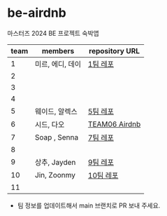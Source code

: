 # be-airdnb

마스터즈 2024 BE 프로젝트 숙박앱

| team | members | repository URL |
| ---- | ------- | -------------- |
| 1    | 미르, 에디, 데이| [1팀 레포](https://github.com/codesquad-masters2024-airbnb-team01/be-airdnb)                                                                 |
| 2    |         |                |
| 3    |         |                |
| 4    |         |                |
| 5    |웨이드, 알렉스         |[5팀 레포](https://github.com/codesquad-masters2024-be-airdnb-team05/be-airdnb)                |
| 6    | 시드, 다오 |[TEAM06 Airdnb](https://github.com/codesquad-masters2024-team6/be-airdnb)|
| 7    |   Soap , Senna      |       [7팀 레포](https://github.com/CodeSquad24-Study/be-airdnb)         |
| 8    |         |                |
| 9    |  상추, Jayden       | [9팀 레포](https://github.com/codesquad-masters2024-team09-step2/be-airdnb)            |
| 10   | Jin, Zoonmy | [10팀 레포](https://github.com/codesquad-masters2024-team10/be-airdnb) |
| 11   |         |                |

- 팀 정보를 업데이트해서 main 브랜치로 PR 보내 주세요.
